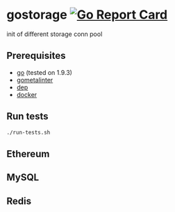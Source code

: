# gostorage [![Go Report Card](https://goreportcard.com/badge/github.com/vincentserpoul/gostorage)](https://goreportcard.com/report/github.com/vincentserpoul/gostorage)

init of different storage conn pool

## Prerequisites

* [go](https://golang.org/dl/) (tested on 1.9.3)
* [gometalinter](https://github.com/alecthomas/gometalinter)
* [dep](github.com/golang/dep/cmd/dep)
* [docker](https://www.docker.com/get-docker)

## Run tests

```bash
./run-tests.sh
```

## Ethereum

## MySQL

## Redis
